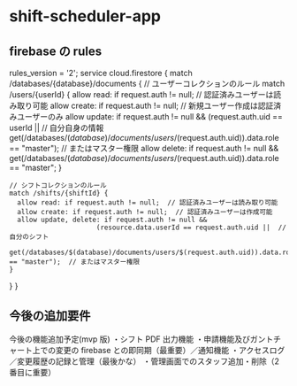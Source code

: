 # shift-scheduler-app

## firebase の rules

rules_version = '2';
service cloud.firestore {
match /databases/{database}/documents {
// ユーザーコレクションのルール
match /users/{userId} {
allow read: if request.auth != null; // 認証済みユーザーは読み取り可能
allow create: if request.auth != null; // 新規ユーザー作成は認証済みユーザーのみ
allow update: if request.auth != null &&
(request.auth.uid == userId || // 自分自身の情報
get(/databases/$(database)/documents/users/$(request.auth.uid)).data.role == "master"); // またはマスター権限
allow delete: if request.auth != null &&
get(/databases/$(database)/documents/users/$(request.auth.uid)).data.role == "master";
}

    // シフトコレクションのルール
    match /shifts/{shiftId} {
      allow read: if request.auth != null;  // 認証済みユーザーは読み取り可能
      allow create: if request.auth != null;  // 認証済みユーザーは作成可能
      allow update, delete: if request.auth != null &&
                          (resource.data.userId == request.auth.uid ||  // 自分のシフト
                           get(/databases/$(database)/documents/users/$(request.auth.uid)).data.role == "master");  // またはマスター権限
    }

}
}

## 今後の追加要件

今後の機能追加予定(mvp 版)
・シフト PDF 出力機能
・申請機能及びガントチャート上での変更の firebase との即同期（最重要）／通知機能
・アクセスログ／変更履歴の記録と管理（最後かな）
・管理画面でのスタッフ追加・削除（2 番目に重要）

